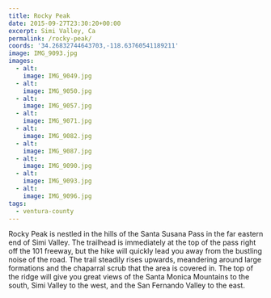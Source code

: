 ```yaml
---
title: Rocky Peak
date: 2015-09-27T23:30:20+00:00
excerpt: Simi Valley, Ca
permalink: /rocky-peak/
coords: '34.26832744643703,-118.63760541189211'
image: IMG_9093.jpg
images:
  - alt: 
    image: IMG_9049.jpg
  - alt: 
    image: IMG_9050.jpg
  - alt: 
    image: IMG_9057.jpg
  - alt: 
    image: IMG_9071.jpg
  - alt: 
    image: IMG_9082.jpg
  - alt: 
    image: IMG_9087.jpg
  - alt: 
    image: IMG_9090.jpg
  - alt: 
    image: IMG_9093.jpg
  - alt: 
    image: IMG_9096.jpg
tags:
  - ventura-county
---
```

Rocky Peak is nestled in the hills of the Santa Susana Pass in the far eastern end of Simi Valley. The trailhead is immediately at the top of the pass right off the 101 freeway, but the hike will quickly lead you away from the bustling noise of the road. The trail steadily rises upwards, meandering around large formations and the chaparral scrub that the area is covered in. The top of the ridge will give you great views of the Santa Monica Mountains to the south, Simi Valley to the west, and the San Fernando Valley to the east.

